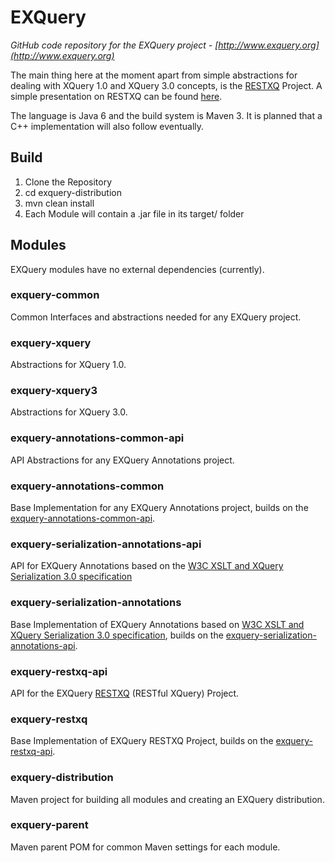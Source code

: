 # EXQuery

*GitHub code repository for the EXQuery project - [http://www.exquery.org](http://www.exquery.org)*

The main thing here at the moment apart from simple abstractions for dealing with XQuery 1.0 and XQuery 3.0 concepts, is the [RESTXQ](http://www.adamretter.org.uk/papers/restful-xquery_january-2012.pdf) Project.
A simple presentation on RESTXQ can be found [here](http://www.adamretter.org.uk/presentations/restxq_mugl_20120308.pdf).

The language is Java 6 and the build system is Maven 3.
It is planned that a C++ implementation will also follow eventually.

## Build
1. Clone the Repository
2. cd exquery-distribution
3. mvn clean install
4. Each Module will contain a .jar file in its target/ folder

## Modules
EXQuery modules have no external dependencies (currently).

### exquery-common
Common Interfaces and abstractions needed for any EXQuery project.

### exquery-xquery
Abstractions for XQuery 1.0.

### exquery-xquery3
Abstractions for XQuery 3.0.

### exquery-annotations-common-api
API Abstractions for any EXQuery Annotations project.

### exquery-annotations-common
Base Implementation for any EXQuery Annotations project, builds on the [exquery-annotations-common-api](#exquery-annotations-common).

### exquery-serialization-annotations-api
API for EXQuery Annotations based on the [W3C XSLT and XQuery Serialization 3.0 specification](http://www.w3.org/TR/xslt-xquery-serialization-30/)

### exquery-serialization-annotations
Base Implementation of EXQuery Annotations based on [W3C XSLT and XQuery Serialization 3.0 specification](http://www.w3.org/TR/xslt-xquery-serialization-30/), builds on the [exquery-serialization-annotations-api](#exquery-serialization-annotations-api).

### exquery-restxq-api
API for the EXQuery [RESTXQ](http://www.adamretter.org.uk/papers/restful-xquery_january-2012.pdf) (RESTful XQuery) Project.

### exquery-restxq	
Base Implementation of EXQuery RESTXQ Project, builds on the [exquery-restxq-api](#exquery-restxq-api).

### exquery-distribution
Maven project for building all modules and creating an EXQuery distribution.

### exquery-parent
Maven parent POM for common Maven settings for each module.
